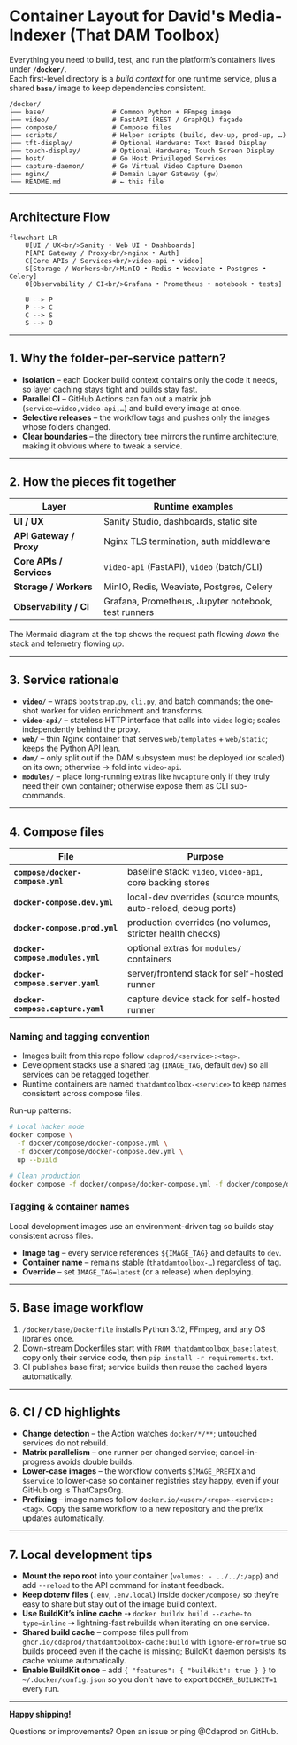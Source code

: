 # Container Layout for David's Media-Indexer (That DAM Toolbox)

Everything you need to build, test, and run the platform’s containers lives under **`/docker/`**.  
Each first-level directory is a *build context* for one runtime service, plus a shared **`base/`** image to keep dependencies consistent.

```
/docker/
├── base/                 # Common Python + FFmpeg image
├── video/                # FastAPI (REST / GraphQL) façade
├── compose/              # Compose files
├── scripts/              # Helper scripts (build, dev-up, prod-up, …)
├── tft-display/          # Optional Hardware: Text Based Display
├── touch-display/        # Optional Hardware; Touch Screen Display
├── host/                 # Go Host Privileged Services
├── capture-daemon/       # Go Virtual Video Capture Daemon
├── nginx/                # Domain Layer Gateway (gw)
└── README.md             # ← this file
```

-----

## Architecture Flow

```mermaid
flowchart LR
    U[UI / UX<br/>Sanity • Web UI • Dashboards]
    P[API Gateway / Proxy<br/>nginx • Auth]
    C[Core APIs / Services<br/>video-api • video]
    S[Storage / Workers<br/>MinIO • Redis • Weaviate • Postgres • Celery]
    O[Observability / CI<br/>Grafana • Prometheus • notebook • tests]

    U --> P
    P --> C
    C --> S
    S --> O
```

-----

## 1. Why the folder-per-service pattern?

- **Isolation** – each Docker build context contains only the code it needs, so layer caching stays tight and builds stay fast.
- **Parallel CI** – GitHub Actions can fan out a matrix job (`service=video,video-api,…`) and build every image at once.
- **Selective releases** – the workflow tags and pushes only the images whose folders changed.
- **Clear boundaries** – the directory tree mirrors the runtime architecture, making it obvious where to tweak a service.

-----

## 2. How the pieces fit together

|Layer                   |Runtime examples                                   |
|------------------------|---------------------------------------------------|
|**UI / UX**             |Sanity Studio, dashboards, static site             |
|**API Gateway / Proxy** |Nginx TLS termination, auth middleware             |
|**Core APIs / Services**|`video-api` (FastAPI), `video` (batch/CLI)         |
|**Storage / Workers**   |MinIO, Redis, Weaviate, Postgres, Celery           |
|**Observability / CI**  |Grafana, Prometheus, Jupyter notebook, test runners|

The Mermaid diagram at the top shows the request path flowing *down* the stack and telemetry flowing *up*.

-----

## 3. Service rationale

- **`video/`** – wraps `bootstrap.py`, `cli.py`, and batch commands; the one-shot worker for video enrichment and transforms.
- **`video-api/`** – stateless HTTP interface that calls into `video` logic; scales independently behind the proxy.
- **`web/`** – thin Nginx container that serves `web/templates` + `web/static`; keeps the Python API lean.
- **`dam/`** – only split out if the DAM subsystem must be deployed (or scaled) on its own; otherwise → fold into `video-api`.
- **`modules/`** – place long-running extras like `hwcapture` only if they truly need their own container; otherwise expose them as CLI sub-commands.

-----

## 4. Compose files

|File                            |Purpose                                                      |
|--------------------------------|-------------------------------------------------------------|
|**`compose/docker-compose.yml`**|baseline stack: `video`, `video-api`, core backing stores    |
|**`docker-compose.dev.yml`**    |local-dev overrides (source mounts, auto-reload, debug ports)|
|**`docker-compose.prod.yml`**   |production overrides (no volumes, stricter health checks)    |
|**`docker-compose.modules.yml`**|optional extras for `modules/` containers
|**`docker-compose.server.yaml`**|server/frontend stack for self-hosted runner|
|**`docker-compose.capture.yaml`**|capture device stack for self-hosted runner|

### Naming and tagging convention

- Images built from this repo follow `cdaprod/<service>:<tag>`.
- Development stacks use a shared tag (`IMAGE_TAG`, default `dev`) so all services can be retagged together.
- Runtime containers are named `thatdamtoolbox-<service>` to keep names consistent across compose files.

Run-up patterns:

```bash
# Local hacker mode
docker compose \
  -f docker/compose/docker-compose.yml \
  -f docker/compose/docker-compose.dev.yml \
  up --build

# Clean production
docker compose -f docker/compose/docker-compose.yml -f docker/compose/docker-compose.prod.yml up -d
```

### Tagging & container names

Local development images use an environment-driven tag so builds stay consistent across files.

- **Image tag** – every service references `${IMAGE_TAG}` and defaults to `dev`.
- **Container name** – remains stable (`thatdamtoolbox-…`) regardless of tag.
- **Override** – set `IMAGE_TAG=latest` (or a release) when deploying.

-----

## 5. Base image workflow

1. `/docker/base/Dockerfile` installs Python 3.12, FFmpeg, and any OS libraries once.
1. Down-stream Dockerfiles start with `FROM thatdamtoolbox_base:latest`, copy only their service code, then `pip install -r requirements.txt`.
1. CI publishes base first; service builds then reuse the cached layers automatically.

-----

## 6. CI / CD highlights

- **Change detection** – the Action watches `docker/*/**`; untouched services do not rebuild.
- **Matrix parallelism** – one runner per changed service; cancel-in-progress avoids double builds.
- **Lower-case images** – the workflow converts `$IMAGE_PREFIX` and `$service` to lower-case so container registries stay happy, even if your GitHub org is ThatCapsOrg.
- **Prefixing** – image names follow `docker.io/<user>/<repo>-<service>:<tag>`. Copy the same workflow to a new repository and the prefix updates automatically.

-----

## 7. Local development tips

- **Mount the repo root** into your container (`volumes: - ../../:/app`) and add `--reload` to the API command for instant feedback.
- **Keep dotenv files** (`.env`, `.env.local`) inside `docker/compose/` so they’re easy to share but stay out of the image build context.
- **Use BuildKit’s inline cache** ⇢ `docker buildx build --cache-to type=inline` ⇢ lightning-fast rebuilds when iterating on one service.
- **Shared build cache** – compose files pull from `ghcr.io/cdaprod/thatdamtoolbox-cache:build` with `ignore-error=true` so builds proceed even if the cache is missing; BuildKit daemon persists its cache volume automatically.
- **Enable BuildKit once** – add `{ "features": { "buildkit": true } }` to `~/.docker/config.json` so you don't have to export `DOCKER_BUILDKIT=1` every run.

-----

**Happy shipping!**

Questions or improvements? Open an issue or ping @Cdaprod on GitHub.